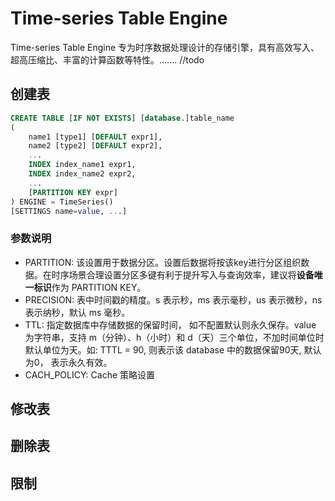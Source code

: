 # Time-series Table Engine

Time-series Table Engine 专为时序数据处理设计的存储引擎，具有高效写入、超高压缩比、丰富的计算函数等特性。....... //todo

## 创建表
```SQL
CREATE TABLE [IF NOT EXISTS] [database.]table_name 
(
    name1 [type1] [DEFAULT expr1],
    name2 [type2] [DEFAULT expr2],
    ...
    INDEX index_name1 expr1,
    INDEX index_name2 expr2,
    ...
    [PARTITION KEY expr]
) ENGINE = TimeSeries()
[SETTINGS name=value, ...]
```

### 参数说明
* PARTITION: 该设置用于数据分区。设置后数据将按该key进行分区组织数据。在时序场景合理设置分区多键有利于提升写入与查询效率，建议将**设备唯一标识**作为 PARTITION KEY。
* PRECISION: 表中时间戳的精度。s 表示秒，ms 表示毫秒，us 表示微秒，ns 表示纳秒，默认 ms 毫秒。
* TTL: 指定数据库中存储数据的保留时间， 如不配置默认则永久保存。value 为字符串，支持 m（分钟）、h（小时）和 d（天）三个单位，不加时间单位时默认单位为天。如: TTTL = 90, 则表示该 database 中的数据保留90天, 默认为0， 表示永久有效。
* CACH_POLICY: Cache 策略设置

## 修改表

## 删除表

## 限制

